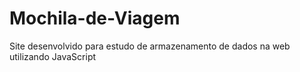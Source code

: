 # Mochila-de-Viagem
 Site desenvolvido para estudo de armazenamento de dados na web utilizando JavaScript
